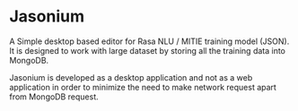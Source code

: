 # Jasonium
A Simple desktop based editor for Rasa NLU / MITIE training model (JSON).
It is designed to work with large dataset by storing all the training data into MongoDB.

Jasonium is developed as a desktop application and not as a web application in order to minimize the need to make network request apart from MongoDB request.
